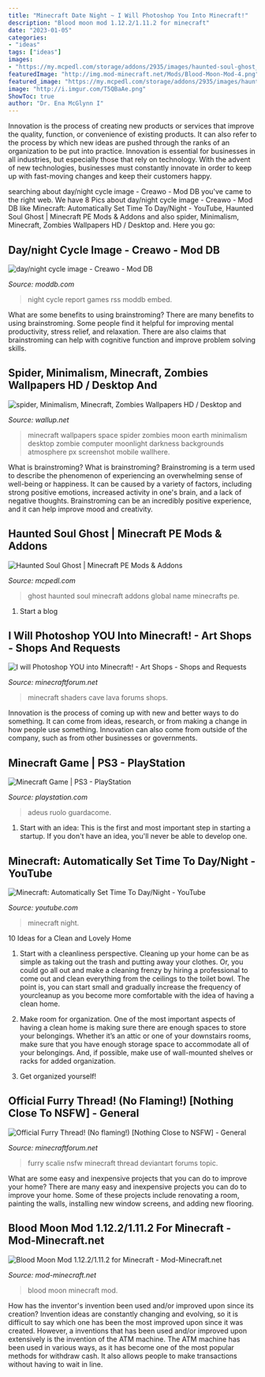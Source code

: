 ```yaml
---
title: "Minecraft Date Night ~ I Will Photoshop You Into Minecraft!"
description: "Blood moon mod 1.12.2/1.11.2 for minecraft"
date: "2023-01-05"
categories:
- "ideas"
tags: ["ideas"]
images:
- "https://my.mcpedl.com/storage/addons/2935/images/haunted-soul-ghost_3.png"
featuredImage: "http://img.mod-minecraft.net/Mods/Blood-Moon-Mod-4.png"
featured_image: "https://my.mcpedl.com/storage/addons/2935/images/haunted-soul-ghost_3.png"
image: "http://i.imgur.com/T5QBaAe.png"
ShowToc: true
author: "Dr. Ena McGlynn I"
---
```



Innovation is the process of creating new products or services that improve the quality, function, or convenience of existing products. It can also refer to the process by which new ideas are pushed through the ranks of an organization to be put into practice. Innovation is essential for businesses in all industries, but especially those that rely on technology. With the advent of new technologies, businesses must constantly innovate in order to keep up with fast-moving changes and keep their customers happy.

	

		
searching about day/night cycle image - Creawo - Mod DB you've came to the right web. We have 8 Pics about day/night cycle image - Creawo - Mod DB like Minecraft: Automatically Set Time To Day/Night - YouTube, Haunted Soul Ghost | Minecraft PE Mods &amp; Addons and also spider, Minimalism, Minecraft, Zombies Wallpapers HD / Desktop and. Here you go:
		
    
## Day/night Cycle Image - Creawo - Mod DB

<img loading=lazy src="http://media.moddb.com/images/games/1/17/16127/day_night.png" onerror="this.onerror=null;this.src='https://tse1.mm.bing.net/th?id=OIP.luWC0t559gKcIL_gIZPRdQHaEK&amp;pid=15.1';" alt="day/night cycle image - Creawo - Mod DB">

_Source: moddb.com_

>night cycle report games rss moddb embed. 

	

What are some benefits to using brainstroming?
There are many benefits to using brainstroming. Some people find it helpful for improving mental productivity, stress relief, and relaxation. There are also claims that brainstroming can help with cognitive function and improve problem solving skills.

    
## Spider, Minimalism, Minecraft, Zombies Wallpapers HD / Desktop And

<img loading=lazy src="http://wallup.net/wp-content/uploads/2016/05/27/191929-spider-minimalism-Minecraft-zombies.jpg" onerror="this.onerror=null;this.src='https://tse1.mm.bing.net/th?id=OIP.YH4tf_uG-z0VvnkAOBdVDQHaEK&amp;pid=15.1';" alt="spider, Minimalism, Minecraft, Zombies Wallpapers HD / Desktop and">

_Source: wallup.net_

>minecraft wallpapers space spider zombies moon earth minimalism desktop zombie computer moonlight darkness backgrounds atmosphere px screenshot mobile wallhere. 

	

What is brainstroming?
What is brainstroming? Brainstroming is a term used to describe the phenomenon of experiencing an overwhelming sense of well-being or happiness. It can be caused by a variety of factors, including strong positive emotions, increased activity in one's brain, and a lack of negative thoughts. Brainstroming can be an incredibly positive experience, and it can help improve mood and creativity.

    
## Haunted Soul Ghost | Minecraft PE Mods &amp; Addons

<img loading=lazy src="https://my.mcpedl.com/storage/addons/2935/images/haunted-soul-ghost_3.png" onerror="this.onerror=null;this.src='https://tse1.mm.bing.net/th?id=OIP.hAfqF0OwgZjZt6-fBqBcYgHaDg&amp;pid=15.1';" alt="Haunted Soul Ghost | Minecraft PE Mods &amp; Addons">

_Source: mcpedl.com_

>ghost haunted soul minecraft addons global name minecrafts pe. 

	

1. Start a blog

    
## I Will Photoshop YOU Into Minecraft! - Art Shops - Shops And Requests

<img loading=lazy src="http://i.imgur.com/T5QBaAe.png" onerror="this.onerror=null;this.src='https://tse3.mm.bing.net/th?id=OIP.Hb19bCAgXnd8Hg6XDjF3rgHaEK&amp;pid=15.1';" alt="I will Photoshop YOU into Minecraft! - Art Shops - Shops and Requests">

_Source: minecraftforum.net_

>minecraft shaders cave lava forums shops. 

	

Innovation is the process of coming up with new and better ways to do something. It can come from ideas, research, or from making a change in how people use something. Innovation can also come from outside of the company, such as from other businesses or governments.

    
## Minecraft Game | PS3 - PlayStation

<img loading=lazy src="https://media.playstation.com/is/image/SCEA/micraft-listing-thumb-02-ps3-us-20sep16?$Icon$" onerror="this.onerror=null;this.src='https://tse3.mm.bing.net/th?id=OIP.CWEpFmww8nBiXBK26myE5AHaEK&amp;pid=15.1';" alt="Minecraft Game | PS3 - PlayStation">

_Source: playstation.com_

>adeus ruolo guardacome. 

	

1. Start with an idea: This is the first and most important step in starting a startup. If you don't have an idea, you'll never be able to develop one. 

    
## Minecraft: Automatically Set Time To Day/Night - YouTube

<img loading=lazy src="https://i.ytimg.com/vi/G2-p2g6ViWY/maxresdefault.jpg" onerror="this.onerror=null;this.src='https://tse1.mm.bing.net/th?id=OIP.Mh1cYjY4kSX5AdCod8UNZAHaEK&amp;pid=15.1';" alt="Minecraft: Automatically Set Time To Day/Night - YouTube">

_Source: youtube.com_

>minecraft night. 

	

10 Ideas for a Clean and Lovely Home
1. Start with a cleanliness perspective. Cleaning up your home can be as simple as taking out the trash and putting away your clothes. Or, you could go all out and make a cleaning frenzy by hiring a professional to come out and clean everything from the ceilings to the toilet bowl. The point is, you can start small and gradually increase the frequency of yourcleanup as you become more comfortable with the idea of having a clean home.
2. Make room for organization. One of the most important aspects of having a clean home is making sure there are enough spaces to store your belongings. Whether it’s an attic or one of your downstairs rooms, make sure that you have enough storage space to accommodate all of your belongings. And, if possible, make use of wall-mounted shelves or racks for added organization.

3. Get organized yourself!

    
## Official Furry Thread! (No Flaming!) [Nothing Close To NSFW] - General

<img loading=lazy src="https://th01.deviantart.net/fs70/PRE/i/2010/299/e/3/waterfall_wip___5_by_graeth_raltharn-d31l0d7.jpg" onerror="this.onerror=null;this.src='https://tse1.mm.bing.net/th?id=OIP.97uTUEZ3APIiBRPIstTZpQHaEo&amp;pid=15.1';" alt="Official Furry Thread! (No flaming!) [Nothing Close to NSFW] - General">

_Source: minecraftforum.net_

>furry scalie nsfw minecraft thread deviantart forums topic. 

	

What are some easy and inexpensive projects that you can do to improve your home?
There are many easy and inexpensive projects you can do to improve your home. Some of these projects include renovating a room, painting the walls, installing new window screens, and adding new flooring.

    
## Blood Moon Mod 1.12.2/1.11.2 For Minecraft - Mod-Minecraft.net

<img loading=lazy src="http://img.mod-minecraft.net/Mods/Blood-Moon-Mod-4.png" onerror="this.onerror=null;this.src='https://tse1.mm.bing.net/th?id=OIP.KRdzIp7BPdptLb27X-HohwHaEK&amp;pid=15.1';" alt="Blood Moon Mod 1.12.2/1.11.2 for Minecraft - Mod-Minecraft.net">

_Source: mod-minecraft.net_

>blood moon minecraft mod. 

	

How has the inventor's invention been used and/or improved upon since its creation?
Invention ideas are constantly changing and evolving, so it is difficult to say which one has been the most improved upon since it was created. However, a inventions that has been used and/or improved upon extensively is the invention of the ATM machine. The ATM machine has been used in various ways, as it has become one of the most popular methods for withdraw cash. It also allows people to make transactions without having to wait in line.

